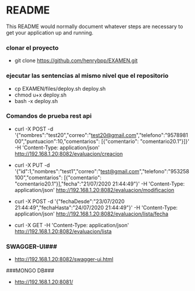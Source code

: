 # README #

This README would normally document whatever steps are necessary to get your application up and running.

### clonar el proyecto ###

* git clone https://github.com/henrybpp/EXAMEN.git

### ejecutar las sentencias al mismo nivel que el repositorio ###

* cp EXAMEN/files/deploy.sh deploy.sh
* chmod u+x deploy.sh
* bash -x deploy.sh

### Comandos de prueba rest api ###

* curl -X POST -d '{"nombres":"test20","correo":"test20@gmail.com","telefono":"957898100","puntuacion":10,"comentarios": [{"comentario": "comentario20.1"}]}' -H 'Content-Type: application/json' http://192.168.1.20:8082/evaluacion/creacion

* curl -X PUT -d '{"id":1,"nombres":"test1","correo":"test@gmail.com","telefono":"953258100","comentarios": [{"comentario": "comentario20.1"}],"fecha":"21/07/2020 21:44:49"}' -H 'Content-Type: application/json' http://192.168.1.20:8082/evaluacion/modificacion

* curl -X POST -d '{"fechaDesde":"23/07/2020 21:44:49","fechaHasta":"24/07/2020 21:44:49"}' -H 'Content-Type: application/json' http://192.168.1.20:8082/evaluacion/lista/fecha

* curl -X GET -H 'Content-Type: application/json' http://192.168.1.20:8082/evaluacion/lista

### SWAGGER-UI###
* http://192.168.1.20:8082/swagger-ui.html

###MONGO DB###
* http://192.168.1.20:8081/
